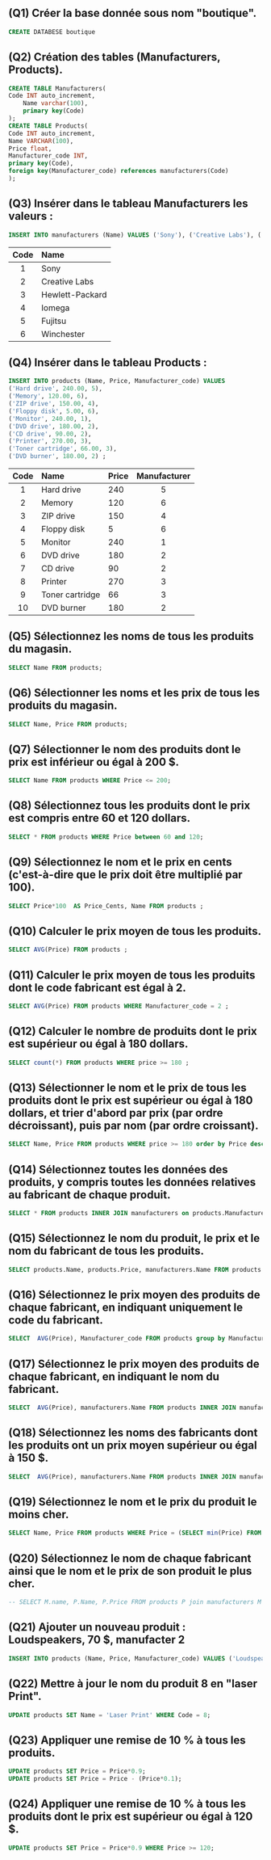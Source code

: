
## (Q1) Créer la base donnée sous nom "boutique".
```sql
CREATE DATABESE boutique
```
## (Q2) Création des tables (Manufacturers, Products).
```sql
CREATE TABLE Manufacturers(
Code INT auto_increment,
    Name varchar(100),
    primary key(Code)
);
CREATE TABLE Products(
Code INT auto_increment,
Name VARCHAR(100),
Price float,
Manufacturer_code INT,
primary key(Code),
foreign key(Manufacturer_code) references manufacturers(Code)
);
```
## (Q3) Insérer dans le tableau Manufacturers les valeurs :
```sql
INSERT INTO manufacturers (Name) VALUES ('Sony'), ('Creative Labs'), ('Hewlett-Packard'), ('Iomega'), ('Fujitsu'), ('Winchester');
```
| Code  | Name            |
| :---: | :-------------- |
|   1   | Sony            |
|   2   | Creative Labs   |
|   3   | Hewlett-Packard |
|   4   | Iomega          |
|   5   | Fujitsu         |
|   6   | Winchester      |

## (Q4) Insérer dans le tableau Products : 

```sql
INSERT INTO products (Name, Price, Manufacturer_code) VALUES 
('Hard drive', 240.00, 5),
('Memory', 120.00, 6),
('ZIP drive', 150.00, 4),
('Floppy disk', 5.00, 6),
('Monitor', 240.00, 1),
('DVD drive', 180.00, 2),
('CD drive', 90.00, 2),
('Printer', 270.00, 3),
('Toner cartridge', 66.00, 3),
('DVD burner', 180.00, 2) ;
```

| Code  | Name            | Price | Manufacturer |
| :---: | :-------------- | :---- | :----------: |
|   1   | Hard drive      | 240   |      5       |
|   2   | Memory          | 120   |      6       |
|   3   | ZIP drive       | 150   |      4       |
|   4   | Floppy disk     | 5     |      6       |
|   5   | Monitor         | 240   |      1       |
|   6   | DVD drive       | 180   |      2       |
|   7   | CD drive        | 90    |      2       |
|   8   | Printer         | 270   |      3       |
|   9   | Toner cartridge | 66    |      3       |
|  10   | DVD burner      | 180   |      2       |

## (Q5) Sélectionnez les noms de tous les produits du magasin.
```sql
SELECT Name FROM products;
```
## (Q6) Sélectionner les noms et les prix de tous les produits du magasin.
```sql
SELECT Name, Price FROM products;
```
## (Q7) Sélectionner le nom des produits dont le prix est inférieur ou égal à 200 $.
```sql
SELECT Name FROM products WHERE Price <= 200;
```
## (Q8) Sélectionnez tous les produits dont le prix est compris entre 60 et 120 dollars.
```sql
SELECT * FROM products WHERE Price between 60 and 120;
```
## (Q9) Sélectionnez le nom et le prix en cents (c'est-à-dire que le prix doit être multiplié par 100).
```sql
SELECT Price*100  AS Price_Cents, Name FROM products ;
```
## (Q10) Calculer le prix moyen de tous les produits.
```sql
SELECT AVG(Price) FROM products ;
```
## (Q11) Calculer le prix moyen de tous les produits dont le code fabricant est égal à 2.
```sql
SELECT AVG(Price) FROM products WHERE Manufacturer_code = 2 ;
```
## (Q12) Calculer le nombre de produits dont le prix est supérieur ou égal à 180 dollars.
```sql
SELECT count(*) FROM products WHERE price >= 180 ;
```
## (Q13) Sélectionner le nom et le prix de tous les produits dont le prix est supérieur ou égal à 180 dollars, et trier d'abord par prix (par ordre décroissant), puis par nom (par ordre croissant).
```sql
SELECT Name, Price FROM products WHERE price >= 180 order by Price desc,Name Asc;
```
## (Q14) Sélectionnez toutes les données des produits, y compris toutes les données relatives au fabricant de chaque produit.
```sql
SELECT * FROM products INNER JOIN manufacturers on products.Manufacturer_code = manufacturers.Code;
```

## (Q15) Sélectionnez le nom du produit, le prix et le nom du fabricant de tous les produits.
```sql
SELECT products.Name, products.Price, manufacturers.Name FROM products INNER JOIN manufacturers on products.Manufacturer_code = manufacturers.Code;
```
## (Q16) Sélectionnez le prix moyen des produits de chaque fabricant, en indiquant uniquement le code du fabricant.
```sql
SELECT  AVG(Price), Manufacturer_code FROM products group by Manufacturer_code;
```
## (Q17) Sélectionnez le prix moyen des produits de chaque fabricant, en indiquant le nom du fabricant.
```sql
SELECT  AVG(Price), manufacturers.Name FROM products INNER JOIN manufacturers on products.Manufacturer_code = manufacturers.Code group by Manufacturer_code;
```
## (Q18) Sélectionnez les noms des fabricants dont les produits ont un prix moyen supérieur ou égal à 150 $.
```sql
SELECT  AVG(Price), manufacturers.Name FROM products INNER JOIN manufacturers on products.Manufacturer_code = manufacturers.Code group by Manufacturer_code  having AVG(Price) >= 150;
```
## (Q19) Sélectionnez le nom et le prix du produit le moins cher.
```sql
SELECT Name, Price FROM products WHERE Price = (SELECT min(Price) FROM products);
```
## (Q20) Sélectionnez le nom de chaque fabricant ainsi que le nom et le prix de son produit le plus cher.
```sql
-- SELECT M.name, P.Name, P.Price FROM products P join manufacturers M on P.Manufacturer_code = M.Code group by Manufacturer_code ;
```
## (Q21) Ajouter un nouveau produit : Loudspeakers, 70 $, manufacter 2 
```sql
INSERT INTO products (Name, Price, Manufacturer_code) VALUES ('Loudspeakers', 70.00, 2);
```
## (Q22) Mettre à jour le nom du produit 8 en "laser Print".
```sql
UPDATE products SET Name = 'Laser Print' WHERE Code = 8;
```
## (Q23) Appliquer une remise de 10 % à tous les produits.
```sql
UPDATE products SET Price = Price*0.9;
UPDATE products SET Price = Price - (Price*0.1);
```
## (Q24) Appliquer une remise de 10 % à tous les produits dont le prix est supérieur ou égal à 120 $.
```sql
UPDATE products SET Price = Price*0.9 WHERE Price >= 120;
```